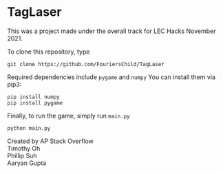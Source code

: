 # TagLaser

This was a project made under the overall track for LEC Hacks November 2021.

To clone this repository, type
```
git clone https://github.com/FouriersChild/TagLaser
```

Required dependencies include ```pygame``` and ```numpy```
You can install them via pip3:

```
pip install numpy
pip install pygame
```

Finally, to run the game, simply run ```main.py```

```
python main.py
```

Created by AP Stack Overflow  
Timothy Oh  
Phillip Suh  
Aaryan Gupta  
